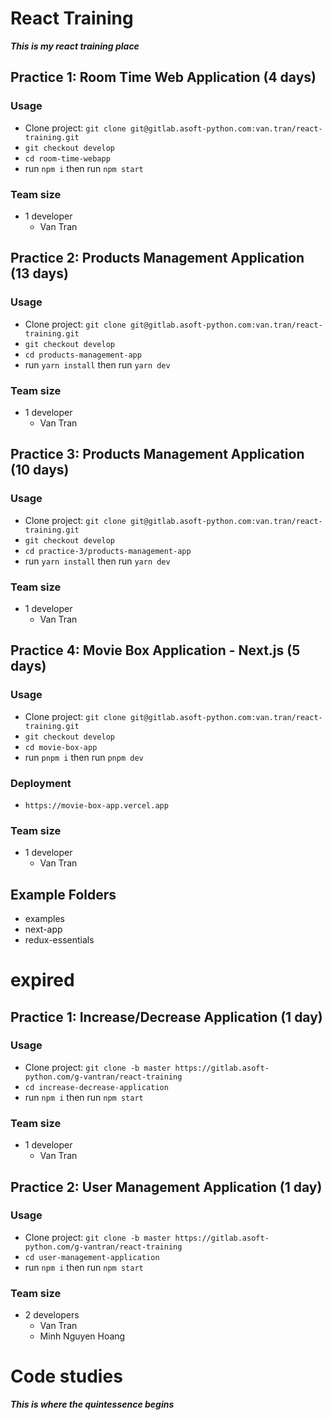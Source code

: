 # React Training

**_This is my react training place_**

## Practice 1: Room Time Web Application (4 days)

### Usage

- Clone project: `git clone git@gitlab.asoft-python.com:van.tran/react-training.git`
- `git checkout develop`
- `cd room-time-webapp`
- run `npm i` then run `npm start`

### Team size

- 1 developer
  - Van Tran

## Practice 2: Products Management Application (13 days)

### Usage

- Clone project: `git clone git@gitlab.asoft-python.com:van.tran/react-training.git`
- `git checkout develop`
- `cd products-management-app`
- run `yarn install` then run `yarn dev`

### Team size

- 1 developer
  - Van Tran

## Practice 3: Products Management Application (10 days)

### Usage

- Clone project: `git clone git@gitlab.asoft-python.com:van.tran/react-training.git`
- `git checkout develop`
- `cd practice-3/products-management-app`
- run `yarn install` then run `yarn dev`

### Team size

- 1 developer
  - Van Tran

## Practice 4: Movie Box Application - Next.js (5 days)

### Usage

- Clone project: `git clone git@gitlab.asoft-python.com:van.tran/react-training.git`
- `git checkout develop`
- `cd movie-box-app`
- run `pnpm i` then run `pnpm dev`

### Deployment

- `https://movie-box-app.vercel.app`

### Team size

- 1 developer
  - Van Tran

## Example Folders

- examples
- next-app
- redux-essentials

# expired

## Practice 1: Increase/Decrease Application (1 day)

### Usage

- Clone project: `git clone -b master https://gitlab.asoft-python.com/g-vantran/react-training`
- `cd increase-decrease-application`
- run `npm i` then run `npm start`

### Team size

- 1 developer
  - Van Tran

## Practice 2: User Management Application (1 day)

### Usage

- Clone project: `git clone -b master https://gitlab.asoft-python.com/g-vantran/react-training`
- `cd user-management-application`
- run `npm i` then run `npm start`

### Team size

- 2 developers
  - Van Tran
  - Minh Nguyen Hoang

# Code studies

**_This is where the quintessence begins_**
